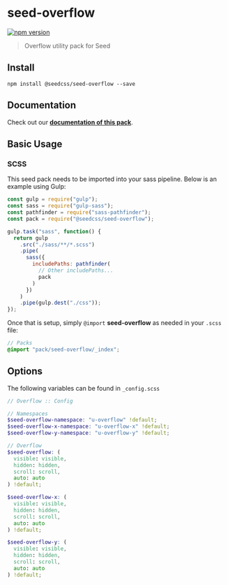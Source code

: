 # seed-overflow

[![npm version](https://badge.fury.io/js/%40seedcss%2Fseed-overflow.svg)](https://badge.fury.io/js/%40seedcss%2Fseed-overflow)

> Overflow utility pack for Seed

## Install

```
npm install @seedcss/seed-overflow --save
```

## Documentation

Check out our **[documentation of this pack](http://developer.helpscout.net/seed/packs/seed-overflow/)**.

## Basic Usage

### SCSS

This seed pack needs to be imported into your sass pipeline. Below is an example using Gulp:

```javascript
const gulp = require("gulp");
const sass = require("gulp-sass");
const pathfinder = require("sass-pathfinder");
const pack = require("@seedcss/seed-overflow");

gulp.task("sass", function() {
  return gulp
    .src("./sass/**/*.scss")
    .pipe(
      sass({
        includePaths: pathfinder(
          // Other includePaths...
          pack
        )
      })
    )
    .pipe(gulp.dest("./css"));
});
```

Once that is setup, simply `@import` **seed-overflow** as needed in your `.scss` file:

```scss
// Packs
@import "pack/seed-overflow/_index";
```



## Options

The following variables can be found in `_config.scss`

```scss
// Overflow :: Config

// Namespaces
$seed-overflow-namespace: "u-overflow" !default;
$seed-overflow-x-namespace: "u-overflow-x" !default;
$seed-overflow-y-namespace: "u-overflow-y" !default;

// Overflow
$seed-overflow: (
  visible: visible,
  hidden: hidden,
  scroll: scroll,
  auto: auto
) !default;

$seed-overflow-x: (
  visible: visible,
  hidden: hidden,
  scroll: scroll,
  auto: auto
) !default;

$seed-overflow-y: (
  visible: visible,
  hidden: hidden,
  scroll: scroll,
  auto: auto
) !default;

```